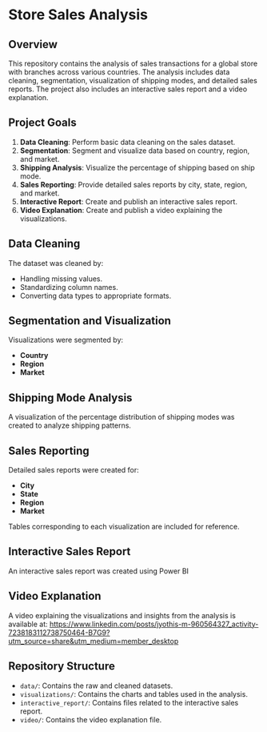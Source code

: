 
# Store Sales Analysis

## Overview
This repository contains the analysis of sales transactions for a global store with branches across various countries. The analysis includes data cleaning, segmentation, visualization of shipping modes, and detailed sales reports. The project also includes an interactive sales report and a video explanation.

## Project Goals
1. **Data Cleaning**: Perform basic data cleaning on the sales dataset.
2. **Segmentation**: Segment and visualize data based on country, region, and market.
3. **Shipping Analysis**: Visualize the percentage of shipping based on ship mode.
4. **Sales Reporting**: Provide detailed sales reports by city, state, region, and market.
5. **Interactive Report**: Create and publish an interactive sales report.
6. **Video Explanation**: Create and publish a video explaining the visualizations.

## Data Cleaning
The dataset was cleaned by:
- Handling missing values.
- Standardizing column names.
- Converting data types to appropriate formats.

## Segmentation and Visualization
Visualizations were segmented by:
- **Country**
- **Region**
- **Market**

## Shipping Mode Analysis
A visualization of the percentage distribution of shipping modes was created to analyze shipping patterns.

## Sales Reporting
Detailed sales reports were created for:
- **City**
- **State**
- **Region**
- **Market**

Tables corresponding to each visualization are included for reference.

## Interactive Sales Report
An interactive sales report was created using Power BI

## Video Explanation
A video explaining the visualizations and insights from the analysis is available at:
https://www.linkedin.com/posts/jyothis-m-960564327_activity-7238183112738750464-B7G9?utm_source=share&utm_medium=member_desktop

## Repository Structure
- `data/`: Contains the raw and cleaned datasets.
- `visualizations/`: Contains the charts and tables used in the analysis.
- `interactive_report/`: Contains files related to the interactive sales report.
- `video/`: Contains the video explanation file.
